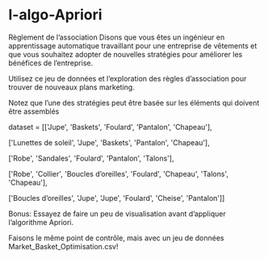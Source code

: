 # l-algo-Apriori

Règlement de l’association
Disons que vous êtes un ingénieur en apprentissage automatique travaillant pour une entreprise de vêtements et que vous souhaitez adopter de nouvelles stratégies pour améliorer les bénéfices de l’entreprise.

Utilisez ce jeu de données et l’exploration des règles d’association pour trouver de nouveaux plans marketing.

Notez que l’une des stratégies peut être basée sur les éléments qui doivent être assemblés

dataset = [['Jupe', 'Baskets', 'Foulard', 'Pantalon', 'Chapeau'],

['Lunettes de soleil', 'Jupe', 'Baskets', 'Pantalon', 'Chapeau'],

['Robe', 'Sandales', 'Foulard', 'Pantalon', 'Talons'],

['Robe', 'Collier', 'Boucles d’oreilles', 'Foulard', 'Chapeau', 'Talons', 'Chapeau'],

['Boucles d’oreilles', 'Jupe', 'Jupe', 'Foulard', 'Cheise', 'Pantalon']]

Bonus: Essayez de faire un peu de visualisation avant d’appliquer l’algorithme Apriori.

Faisons le même point de contrôle, mais avec un jeu de données Market_Basket_Optimisation.csv!
